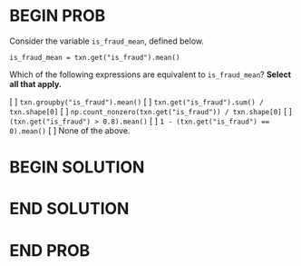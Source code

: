 # BEGIN PROB

Consider the variable `is_fraud_mean`, defined below.

    is_fraud_mean = txn.get("is_fraud").mean()

Which of the following expressions are equivalent to `is_fraud_mean`?
**Select all that apply.**

[ ] `txn.groupby("is_fraud").mean()`
[ ] `txn.get("is_fraud").sum() / txn.shape[0]`
[ ] `np.count_nonzero(txn.get("is_fraud")) / txn.shape[0]`
[ ] `(txn.get("is_fraud") > 0.8).mean()`
[ ] `1 - (txn.get("is_fraud") == 0).mean()`
[ ] None of the above.

# BEGIN SOLUTION

# END SOLUTION

# END PROB